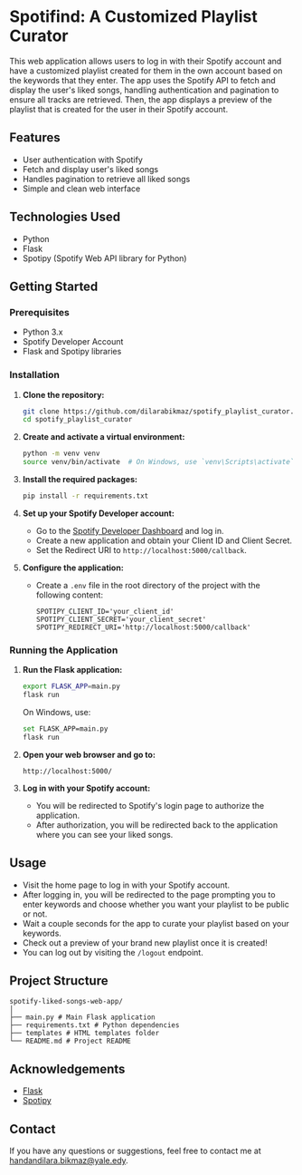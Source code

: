 # Spotifind: A Customized Playlist Curator

This web application allows users to log in with their Spotify account and have a customized playlist created for them in the own account based on the keywords that they enter. The app uses the Spotify API to fetch and display the user's liked songs, handling authentication and pagination to ensure all tracks are retrieved. Then, the app displays a preview of the playlist that is created for the user in their Spotify account.

## Features

- User authentication with Spotify
- Fetch and display user's liked songs
- Handles pagination to retrieve all liked songs
- Simple and clean web interface

## Technologies Used

- Python
- Flask
- Spotipy (Spotify Web API library for Python)

## Getting Started

### Prerequisites

- Python 3.x
- Spotify Developer Account
- Flask and Spotipy libraries

### Installation

1. **Clone the repository:**

    ```bash
    git clone https://github.com/dilarabikmaz/spotify_playlist_curator.git
    cd spotify_playlist_curator
    ```

2. **Create and activate a virtual environment:**

    ```bash
    python -m venv venv
    source venv/bin/activate  # On Windows, use `venv\Scripts\activate`
    ```

3. **Install the required packages:**

    ```bash
    pip install -r requirements.txt
    ```

4. **Set up your Spotify Developer account:**

    - Go to the [Spotify Developer Dashboard](https://developer.spotify.com/dashboard/login) and log in.
    - Create a new application and obtain your Client ID and Client Secret.
    - Set the Redirect URI to `http://localhost:5000/callback`.

5. **Configure the application:**

    - Create a `.env` file in the root directory of the project with the following content:

      ```env
      SPOTIPY_CLIENT_ID='your_client_id'
      SPOTIPY_CLIENT_SECRET='your_client_secret'
      SPOTIPY_REDIRECT_URI='http://localhost:5000/callback'
      ```

### Running the Application

1. **Run the Flask application:**

    ```bash
    export FLASK_APP=main.py
    flask run
    ```

    On Windows, use:

    ```bash
    set FLASK_APP=main.py
    flask run
    ```

2. **Open your web browser and go to:**

    ```
    http://localhost:5000/
    ```

3. **Log in with your Spotify account:**

    - You will be redirected to Spotify's login page to authorize the application.
    - After authorization, you will be redirected back to the application where you can see your liked songs.

## Usage

- Visit the home page to log in with your Spotify account.
- After logging in, you will be redirected to the page prompting you to enter keywords and choose whether you want your playlist to be public or not.
- Wait a couple seconds for the app to curate your playlist based on your keywords.
- Check out a preview of your brand new playlist once it is created!
- You can log out by visiting the `/logout` endpoint.

## Project Structure
```
spotify-liked-songs-web-app/
│
├── main.py # Main Flask application
├── requirements.txt # Python dependencies
├── templates # HTML templates folder
└── README.md # Project README
```

## Acknowledgements

- [Flask](https://flask.palletsprojects.com/)
- [Spotipy](https://spotipy.readthedocs.io/)

## Contact

If you have any questions or suggestions, feel free to contact me at [handandilara.bikmaz@yale.edy](mailto:handandilara.bikmaz@yale.edu).
